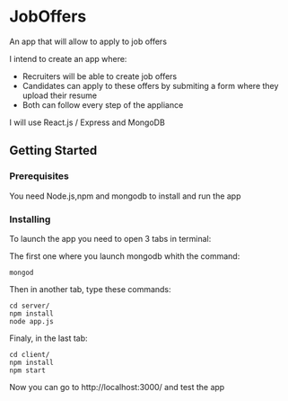 # JobOffers

An app that will allow to apply to job offers

I intend to create an app where:

*   Recruiters will be able to create job offers
*   Candidates can apply to these offers by submiting a form where they upload their resume
*   Both can follow every step of the appliance

I will use React.js / Express and MongoDB

## Getting Started

### Prerequisites

You need Node.js,npm and mongodb to install and run the app

### Installing

To launch the app you need to open 3 tabs in terminal:

The first one where you launch mongodb whith the command:

```
mongod
```

Then in another tab, type these commands:

```
cd server/
npm install
node app.js
```

Finaly, in the last tab:

```
cd client/
npm install
npm start
```

Now you can go to http://localhost:3000/ and test the app
